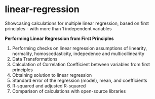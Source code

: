 # linear-regression
Showcasing calculations for multiple linear regression, based on first principles - with more than 1 independent variables

**Performing Linear Regression from First Principles**
1. Performing checks on linear regression assumptions of linearity, normality, homoscedasticity, indepedence and multicollinearity
2. Data Transformations
3. Calculation of Correlation Coefficient between variables from first principles
4. Obtaining solution to linear regression
5. Standard error of the regression (model), mean, and coefficients
6. R-squared and adjusted R-squared
7. Comparison of calculations with open-source libraries
